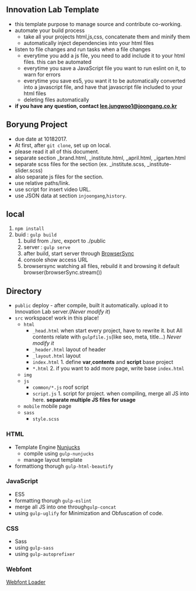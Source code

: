## Innovation Lab Template
- this template purpose to manage source and contribute co-working.
- automate your build process 
   - take all your projects html,js,css, concatenate them and minify them
   - automatically inject dependencies into your html files
- listen to file changes and run tasks when a file changes
   - everytime you add a js file, you need to add include it to your html files. this can be automated
   - everytime you save a JavaScript file you want to run eslint on it, to warn for errors
   - everytime you save es5, you want it to be automatically converted into a javascript file, and have that javascript file included to your html files
   - deleting files automatically
- **if you have any question, contact lee.jungwoo1@joongang.co.kr**

## Boryung Project
- due date at 10182017.
- At first, after `git clone`, set up on local.
- please read it all of this document.
- separate section  _brand.html, _institute.html, _april.html, _igarten.html
- separate scss files for the section (ex. _institute.scss, _institute-slider.scss) 
- also separate js files for the section.
- use relative paths/link.
- use script for insert video URL.
- use JSON data at section `injoongang`,`history`.

## local
1. `npm install` 
1. buid : `gulp build` 
   1. build from ./src, export to ./public 
   1. server : `gulp serve` 
   1. after build, start server through [BrowserSync](https://www.browsersync.io/)
   1. console show access URL 
   1. browsersync watching all files, rebuild it and browsing it default browser(browserSync.stream())

## Directory 

- `public` deploy - after compile, built it automatically. upload it to Innovation Lab server.(*Never modify it*)
- `src` workspace! work in this place!
   - `html`
      - `_head.html` when start every project, have to rewrite it. but All contents relate with `gulpfile.js`(like seo, meta, title...) *Never modify it*
      - `_header.html` layout of header
      - `_layout.html` layout
      - `index.html` 1. define **var**,**contents** and **script** base project
      - `*.html` 2. if you want to add more page, write base `index.html`
   - `img`
   - `js`
      - `common/*.js` roof script
      - `script.js` 1. script for project. when compiling, merge all JS into here. **separate multiple JS files for usage**
   - `mobile` mobile page
   - `sass` 
      - `style.scss` 

### HTML
- Template Engine [Nunjucks](https://mozilla.github.io/nunjucks)
   - compile using `gulp-nunjucks`
   - manage layout template
- formattiong thorugh `gulp-html-beautify`

### JavaScript
- ES5
- formatting thorugh `gulp-eslint`
- merge all JS into one through`gulp-concat`
- using `gulp-uglify` for Minimization and Obfuscation of code.

### CSS
- Sass
- using `gulp-sass`
- using `gulp-autoprefixer`

### Webfont
[Webfont Loader](https://github.com/typekit/webfontloader)

